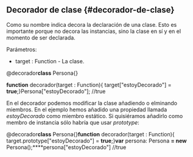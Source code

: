 ## Decorador de clase {#decorador-de-clase}

Como su nombre indica decora la declaración de una clase. Esto es importante porque no decora las instancias, sino la clase en sí y en el momento de ser declarada.

Parámetros:

*   target : Function - La clase.

@decorador**class** Persona{}

**function** decorador(target : Function){ target["estoyDecorado"] = **true**;}Persona["estoyDecorado"]; //true

En el decorador podemos modificar la clase añadiendo o elminando miembros. En el ejemplo hemos añadido una propiedad llamada _estoyDecorado_ como miembro estático. Si quisiéramos añadirlo como membro de instancia sólo habría que usar _prototype_:

@decorador**class** Persona{}**function** decorador(target : Function){ target.prototype["estoyDecorado"] = **true**;}**var** persona: Persona **= new** Persona();****persona["estoyDecorado"] //true